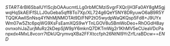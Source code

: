 $START$4rBl6SbaIUYIScjbOAAucmtLLg0rbMCMziSvgrFXQr/jH3Fa0AY8gMSgjwqHqSkAElFfSLLJ0uGeba5qff8To7Xp/XL724g6QeY5NY8DRyuwO6aB9R5YTQQKAwIlSnNsq4YNhMjNMOTAt9D/FNP2tO5wydpWaQKQsp5Fd8+J9UYxWm07w5Ztc6pqWG9XsFsEamXQS9wYTnLGOV8u5BmWoDeo+RhOGdH8ayovnxohiJaZurjMuRz2kDepSjW9pY6mknQ7DKTmWg2r1KhMV5eCUeaVDcPanpxdx4MxL8vcorr7tDkUQrymvqXBa2FFXtccfph26NtNI9YrZrfLraBDcw==$END$
